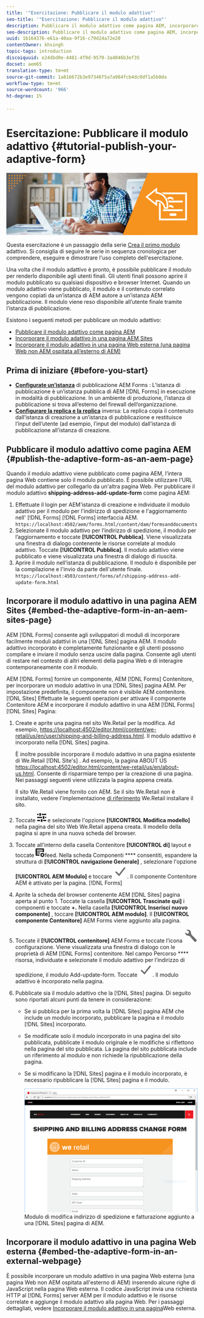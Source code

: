 ```yaml
---
title: '"Esercitazione: Pubblicare il modulo adattivo"'
seo-title: '"Esercitazione: Pubblicare il modulo adattivo"'
description: Pubblicare il modulo adattivo come pagina AEM, incorporare il modulo in una pagina AEM Sites  o incorporare il modulo adattivo in una pagina Web esterna
seo-description: Pubblicare il modulo adattivo come pagina AEM, incorporare il modulo in una pagina AEM Sites  o incorporare il modulo adattivo in una pagina Web esterna
uuid: 1b164376-e61a-40aa-9f16-c79d24a72e20
contentOwner: khsingh
topic-tags: introduction
discoiquuid: e24dbd0e-4481-4f9d-9570-3a4046b3ef35
docset: aem65
translation-type: tm+mt
source-git-commit: 1a816672b3e97346f5a7a984fcb4dc0df1a5b0da
workflow-type: tm+mt
source-wordcount: '966'
ht-degree: 1%

---
```



# Esercitazione: Pubblicare il modulo adattivo {#tutorial-publish-your-adaptive-form}

![](do-not-localize/13-publish-your-adaptive-form-small.png)

Questa esercitazione è un passaggio della serie [Crea il primo modulo](https://helpx.adobe.com/experience-manager/6-3/forms/using/create-your-first-adaptive-form.html) adattivo. Si consiglia di seguire le serie in sequenza cronologica per comprendere, eseguire e dimostrare l&#39;uso completo dell&#39;esercitazione.

Una volta che il modulo adattivo è pronto, è possibile pubblicare il modulo per renderlo disponibile agli utenti finali. Gli utenti finali possono aprire il modulo pubblicato su qualsiasi dispositivo e browser Internet. Quando un modulo adattivo viene pubblicato, il modulo e il contenuto correlato vengono copiati da un’istanza di AEM autore a un’istanza AEM pubblicazione. Il modulo viene reso disponibile all’utente finale tramite l’istanza di pubblicazione.

Esistono i seguenti metodi per pubblicare un modulo adattivo:

* [Pubblicare il modulo adattivo come pagina AEM](../../forms/using/publish-your-adaptive-form.md#publish-the-adaptive-form-as-an-aem-page)
* [Incorporare il modulo adattivo in una  pagina AEM Sites](#embed-the-adaptive-form-in-an-aem-sites-page)
* [Incorporare il modulo adattivo in una pagina Web esterna (una pagina Web non AEM ospitata all’esterno di AEM)](../../forms/using/publish-your-adaptive-form.md)

## Prima di iniziare {#before-you-start}

* **[Configurate un’istanza](https://helpx.adobe.com/experience-manager/6-3/forms/using/installing-configuring-aem-forms-osgi.html)** di pubblicazione AEM Forms : L’istanza di pubblicazione è un’istanza pubblica di AEM [!DNL Forms] in esecuzione in modalità di pubblicazione. In un ambiente di produzione, l’istanza di pubblicazione si trova all’esterno del firewall dell’organizzazione.
* **[Configurare la replica e la replica](https://helpx.adobe.com/experience-manager/6-3/help/sites-deploying/replication.html)** inversa: La replica copia il contenuto dall’istanza di creazione a un’istanza di pubblicazione e restituisce l’input dell’utente (ad esempio, l’input del modulo) dall’istanza di pubblicazione all’istanza di creazione.

## Pubblicare il modulo adattivo come pagina AEM {#publish-the-adaptive-form-as-an-aem-page}

Quando il modulo adattivo viene pubblicato come pagina AEM, l’intera pagina Web contiene solo il modulo pubblicato. È possibile utilizzare l&#39;URL del modulo adattivo per collegarlo da un&#39;altra pagina Web. Per pubblicare il modulo adattivo **shipping-address-add-update-form** come pagina AEM:

1. Effettuate il login per AEM&#39;istanza di creazione e individuate il modulo adattivo per il modulo per l&#39;indirizzo di spedizione e l&#39;aggiornamento nell&#39; [!DNL Forms] [!DNL Forms] interfaccia AEM.
   `https://localhost:4502/aem/forms.html/content/dam/formsanddocuments`
1. Selezionate il modulo adattivo per l’indirizzo di spedizione, il modulo per l’aggiornamento e toccate **[!UICONTROL Pubblica]**. Viene visualizzata una finestra di dialogo contenente le risorse correlate al modulo adattivo. Toccate **[!UICONTROL Pubblica]**. Il modulo adattivo viene pubblicato e viene visualizzata una finestra di dialogo di riuscita.
1. Aprire il modulo nell’istanza di pubblicazione. Il modulo è disponibile per la compilazione e l&#39;invio da parte dell&#39;utente finale.
   `https://localhost:4503/content/forms/af/shipping-address-add-update-form.html`

## Incorporare il modulo adattivo in una  pagina AEM Sites {#embed-the-adaptive-form-in-an-aem-sites-page}

AEM [!DNL Forms] consente agli sviluppatori di moduli di incorporare facilmente moduli adattivi in una [!DNL Sites] pagina AEM. Il modulo adattivo incorporato è completamente funzionante e gli utenti possono compilare e inviare il modulo senza uscire dalla pagina. Consente agli utenti di restare nel contesto di altri elementi della pagina Web e di interagire contemporaneamente con il modulo.

AEM [!DNL Forms] fornire un componente, AEM [!DNL Forms] Contenitore, per incorporare un modulo adattivo in una [!DNL Sites] pagina AEM. Per impostazione predefinita, il componente non è visibile AEM contenitore. [!DNL Sites] Effettuate le seguenti operazioni per attivare il componente Contenitore AEM e incorporare il modulo adattivo in una AEM [!DNL Forms] [!DNL Sites] Pagina:

1. Create e aprite una pagina nel sito We.Retail per la modifica. Ad esempio, [https://localhost:4502/editor.html/content/we-retail/us/en/user/shipping-and-billing-address.html](https://localhost:4502/editor.html/content/we-retail/us/en/user/shipping-and-billing-address.html). Il modulo adattivo è incorporato nella [!DNL Sites] pagina.

   È inoltre possibile incorporare il modulo adattivo in una pagina esistente di We.Retail [!DNL Site's] . Ad esempio, la pagina ABOUT US [https://localhost:4502/editor.html/content/we-retail/us/en/about-us.html](https://localhost:4502/editor.html/content/we-retail/us/en/about-us.html). Consente di risparmiare tempo per la creazione di una pagina. Nei passaggi seguenti viene utilizzata la pagina appena creata.

   Il sito We.Retail viene fornito con AEM. Se il sito We.Retail non è installato, vedere l&#39;implementazione [di riferimento](https://helpx.adobe.com/experience-manager/6-3/help/sites-developing/we-retail.html) We.Retail installare il sito.

1. Toccate ![le informazioni sulla pagina delle proprietà](assets/properties.png) e selezionate l&#39;opzione **[!UICONTROL Modifica modello]** nella pagina del sito Web We.Retail appena creata. Il modello della pagina si apre in una nuova scheda del browser.
1. Toccate all&#39;interno della casella Contenitore **[!UICONTROL di]** layout e toccate ![Gestione](assets/feedmanagement.png)feed. Nella scheda Componenti **** consentiti, espandere la struttura di **[!UICONTROL navigazione Generale]** , selezionare l&#39;opzione **[!UICONTROL AEM Modulo]** e toccare ![save_icon](assets/save_icon.svg). Il componente Contenitore AEM è attivato per la pagina. [!DNL Forms]

1. Aprite la scheda del browser contenente AEM [!DNL Sites] pagina aperta al punto 1. Toccate la casella **[!UICONTROL Trascinate qui]** i componenti e toccate **+.** Nella casella **[!UICONTROL Inserisci nuovo componente]** , toccare **[!UICONTROL AEM modulo]**. Il **[!UICONTROL componente Contenitore]** AEM Forms viene aggiunto alla pagina.
1. Toccate il **[!UICONTROL contenitore]** AEM Forms e toccate l’icona ![di](assets/configure-icon.svg)configurazione. Viene visualizzata una finestra di dialogo con le proprietà di AEM [!DNL Forms] contenitore. Nel campo Percorso **** risorsa, individuate e selezionate il modulo adattivo per l’indirizzo di spedizione, il modulo Add-update-form. Toccate ![save_icon](assets/save_icon.svg). Il modulo adattivo è incorporato nella pagina.
1. Pubblicate sia il modulo adattivo che la [!DNL Sites] pagina. Di seguito sono riportati alcuni punti da tenere in considerazione:

   * Se si pubblica per la prima volta la [!DNL Sites] pagina AEM che include un modulo incorporato, pubblicare la pagina e il modulo [!DNL Sites] incorporato.
   * Se modificate solo il modulo incorporato in una pagina del sito pubblicata, pubblicate il modulo originale e le modifiche si riflettono nella pagina del sito pubblicata. La pagina del sito pubblicata include un riferimento al modulo e non richiede la ripubblicazione della pagina.
   * Se si modificano la [!DNL Sites] pagina e il modulo incorporato, è necessario ripubblicare la [!DNL Sites] pagina e il modulo.

      ![embed-in-aem-sites](assets/embed-in-aem-sites.png)
   Modulo di modifica indirizzo di spedizione e fatturazione aggiunto a una [!DNL Sites] pagina di AEM.

## Incorporare il modulo adattivo in una pagina Web esterna {#embed-the-adaptive-form-in-an-external-webpage}

È possibile incorporare un modulo adattivo in una pagina Web esterna (una pagina Web non AEM ospitata all&#39;esterno di AEM) inserendo alcune righe di JavaScript nella pagina Web esterna. Il codice JavaScript invia una richiesta HTTP al [!DNL Forms] server AEM per il modulo adattivo e le risorse correlate e aggiunge il modulo adattivo alla pagina Web. Per i passaggi dettagliati, vedere [Incorporare il modulo adattivo in una pagina](/help/forms/using/embed-adaptive-form-external-web-page.md)Web esterna.
